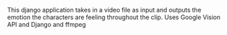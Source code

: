 This django application takes in a video file as input and outputs the emotion the characters are feeling throughout the clip.
Uses Google Vision API and Django and ffmpeg
